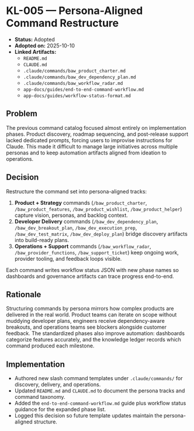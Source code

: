 # KL-005 — Persona-Aligned Command Restructure

- **Status:** Adopted
- **Adopted on:** 2025-10-10
- **Linked Artifacts:**
  - `README.md`
  - `CLAUDE.md`
  - `.claude/commands/baw_product_charter.md`
  - `.claude/commands/baw_dev_dependency_plan.md`
  - `.claude/commands/baw_workflow_radar.md`
  - `app-docs/guides/end-to-end-command-workflow.md`
  - `app-docs/guides/workflow-status-format.md`

## Problem

The previous command catalog focused almost entirely on implementation phases. Product discovery, roadmap sequencing, and post-release support lacked dedicated prompts, forcing users to improvise instructions for Claude. This made it difficult to manage large initiatives across multiple personas and to keep automation artifacts aligned from ideation to operations.

## Decision

Restructure the command set into persona-aligned tracks:

1. **Product + Strategy** commands (`/baw_product_charter`, `/baw_product_features`, `/baw_product_wishlist`, `/baw_product_helper`) capture vision, personas, and backlog context.
2. **Developer Delivery** commands (`/baw_dev_dependency_plan`, `/baw_dev_breakout_plan`, `/baw_dev_execution_prep`, `/baw_dev_test_matrix`, `/baw_dev_deploy_plan`) bridge discovery artifacts into build-ready plans.
3. **Operations + Support** commands (`/baw_workflow_radar`, `/baw_provider_functions`, `/baw_support_ticket`) keep ongoing work, provider tooling, and feedback loops visible.

Each command writes workflow status JSON with new phase names so dashboards and governance artifacts can trace progress end-to-end.

## Rationale

Structuring commands by persona mirrors how complex products are delivered in the real world. Product teams can iterate on scope without muddying developer plans, engineers receive dependency-aware breakouts, and operations teams see blockers alongside customer feedback. The standardized phases also improve automation: dashboards categorize features accurately, and the knowledge ledger records which command produced each milestone.

## Implementation

- Authored new slash command templates under `.claude/commands/` for discovery, delivery, and operations.
- Updated `README.md` and `CLAUDE.md` to document the persona tracks and command taxonomy.
- Added the `end-to-end-command-workflow.md` guide plus workflow status guidance for the expanded phase list.
- Logged this decision so future template updates maintain the persona-aligned structure.
